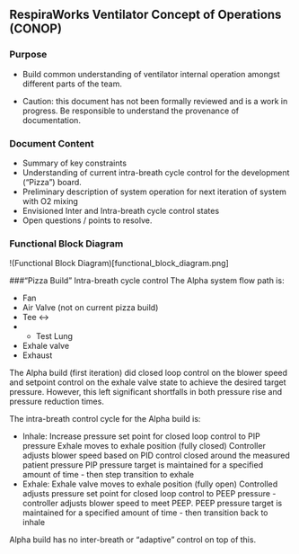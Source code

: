 ## RespiraWorks Ventilator Concept of Operations (CONOP)

### Purpose

- Build common understanding of ventilator internal operation amongst different parts of the team.

- Caution: this document has not been formally reviewed and is a work in progress. Be responsible to understand the provenance of documentation.

### Document Content
- Summary of key constraints
- Understanding of current intra-breath cycle control for the development (“Pizza”) board.
- Preliminary description of system operation for next iteration of system with O2 mixing
- Envisioned Inter and Intra-breath cycle control states 
- Open questions / points to resolve.

### Functional Block Diagram
!(Functional Block Diagram)[functional_block_diagram.png]

###“Pizza Build” Intra-breath cycle control
The Alpha system flow path is:
- Fan
- Air Valve (not on current pizza build)
- Tee <-> 
- - Test Lung
- Exhale valve
- Exhaust

The Alpha build (first iteration) did closed loop control on the blower speed and setpoint control on the exhale valve state to achieve the desired target pressure. However, this left significant shortfalls in both pressure rise and pressure reduction times.

The intra-breath control cycle for the Alpha build is:
- Inhale:
Increase pressure set point for closed loop control to PIP pressure 
Exhale moves to exhale position (fully closed)
Controller adjusts blower speed based on PID control closed around the measured patient pressure
PIP pressure target is maintained for a specified amount of time - then step transition to exhale
- Exhale:
Exhale valve moves to exhale position (fully open)
Controlled adjusts pressure set point for closed loop control to PEEP pressure - controller adjusts blower speed to meet PEEP.
PEEP pressure target is maintained for a specified amount of time - then transition back to inhale

Alpha build has no inter-breath or “adaptive” control on top of this.
